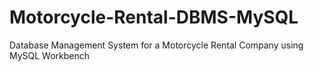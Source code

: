 # Motorcycle-Rental-DBMS-MySQL
Database Management System for a Motorcycle Rental Company using MySQL Workbench
